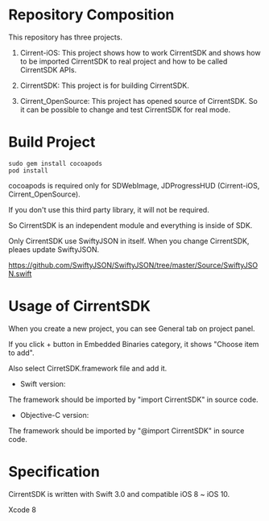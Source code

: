 # Repository Composition

This repository has three projects.

1. Cirrent-iOS: 
This project shows how to work CirrentSDK and shows how to be imported CirrentSDK to real project and how to be called CirrentSDK APIs.

2. CirrentSDK:
This project is for building CirrentSDK.

3. Cirrent_OpenSource:
This project has opened source of CirrentSDK. So it can be possible to change and test CirrentSDK for real mode.

# Build Project

```
sudo gem install cocoapods
pod install
```

cocoapods is required only for SDWebImage, JDProgressHUD (Cirrent-iOS, Cirrent_OpenSource).

If you don't use this third party library, it will not be required.

So CirrentSDK is an independent module and everything is inside of SDK.

Only CirrentSDK use SwiftyJSON in itself. When you change CirrentSDK, pleaes update SwiftyJSON.

https://github.com/SwiftyJSON/SwiftyJSON/tree/master/Source/SwiftyJSON.swift

# Usage of CirrentSDK

When you create a new project, you can see General tab on project panel.

If you click + button in Embedded Binaries category, it shows "Choose item to add".

Also select CirretSDK.framework file and add it.

+ Swift version: 

The framework should be imported by "import CirrentSDK" in source code.

+ Objective-C version: 

The framework should be imported by "@import CirrentSDK" in source code.

# Specification

CirrentSDK is written with Swift 3.0 and compatible iOS 8 ~ iOS 10.

Xcode 8






